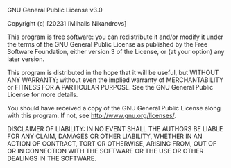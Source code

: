 GNU General Public License v3.0

Copyright (c) [2023] [Mihails Nikandrovs]

This program is free software: you can redistribute it and/or modify
it under the terms of the GNU General Public License as published by
the Free Software Foundation, either version 3 of the License, or
(at your option) any later version.

This program is distributed in the hope that it will be useful,
but WITHOUT ANY WARRANTY; without even the implied warranty of
MERCHANTABILITY or FITNESS FOR A PARTICULAR PURPOSE.  See the
GNU General Public License for more details.

You should have received a copy of the GNU General Public License
along with this program.  If not, see <http://www.gnu.org/licenses/>.

DISCLAIMER OF LIABILITY: 
IN NO EVENT SHALL THE AUTHORS BE LIABLE FOR ANY CLAIM, DAMAGES OR OTHER
LIABILITY, WHETHER IN AN ACTION OF CONTRACT, TORT OR OTHERWISE, ARISING FROM,
OUT OF OR IN CONNECTION WITH THE SOFTWARE OR THE USE OR OTHER DEALINGS IN THE
SOFTWARE.